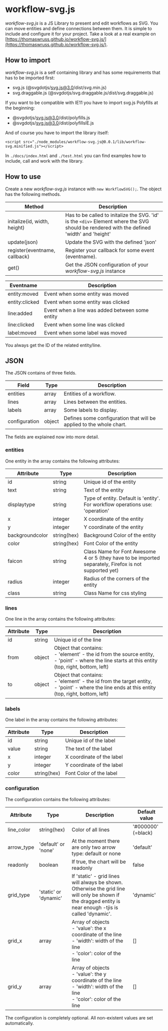 # workflow-svg.js
*workflow-svg.js* is a JS Library to present and edit workflows as SVG. You can move entities and define connections between them. It is simple to include and configure it for your project. Take a look at a real example on [https://thomaswruss.github.io/workflow-svg.js/](https://thomaswruss.github.io/workflow-svg.js/).

## How to import
*workflow-svg.js* is a self containing library and has some requirements that has to be imported first:
* svg.js (@svgdotjs/svg.js@3.0/dist/svg.min.js)
* svg.draggable.js (@svgdotjs/svg.draggable.js/dist/svg.draggable.js)

If you want to be compatible with IE11 you have to import svg.js Polyfills at the beginning:
* @svgdotjs/svg.js@3.0/dist/polyfills.js
* @svgdotjs/svg.js@3.0/dist/polyfillsIE.js 

And of course you have to import the library itself:

`<script src="./node_modules/workflow-svg.js@0.0.1/lib/workflow-svg.minified.js"></script>`

In `./docs/index.html` and `./test.html` you can find examples how to include, call and work with the library.

## How to use

Create a new *workflow-svg.js* instance with `new WorkflowSVG();`. The object has the following methods.

|Method| Description|
|---|---|
|initalize(id, width, height)| Has to be called to initalize the SVG. 'id' is the `<div>` Element where the SVG should be rendered with the defined 'width' and 'height'|
|update(json)| Update the SVG with the defined 'json'|
|register(eventname, callback)| Register your callback for some event (eventname).|
|get()| Get the JSON configuration of your *workflow-svg.js* instance|

|Eventname| Description|
|---|---|
|entity:moved| Event when some entity was moved|
|entity:clicked| Event when some entity was clicked|
|line:added| Event when a line was added between some entity|
|line:clicked| Event when some line was clicked|
| label:moved | Event when some label was moved|

You always get the ID of the related entity/line.

## JSON
The JSON contains of three fields.

|Field| Type| Description|
|---|---|---|
| entities | array | Entities of a workflow.|
| lines | array | Lines between the entities.|
| labels | array | Some labels to display.|
| configuration | object| Defines some configuration that will be applied to the whole chart.|

The fields are explained now into more detail.
### entities
One entity in the array contains the following attributes:

|Attribute| Type| Description|
|---|---|---|
|id| string | Unique id of the entity|
|text| string | Text of the entity |
|displaytype| string | Type of entity. Default is 'entity'. For workflow operations use: 'operation' |
|x| integer | X coordinate of the entity |
|y| integer | Y coordinate of the entity |
|backgroundcolor| string(hex) | Background Color of the entity|
|color| string(hex) | Font Color of the entity |
|faicon|string|Class Name for Font Awesome 4 or 5 (they have to be imported separately, Firefox is not supported yet)|
|radius| integer| Radius of the corners of the entity |
|class|string|Class Name for css styling|

### lines
One line in the array contains the following attributes:

|Attribute| Type| Description|
|---|---|---|
|id| string | Unique id of the line|
|from| object| Object that contains: <br>- 'element' - the id from the source entity, <br>- 'point' - where the line starts at this entity (top, right, bottom, left)|
|to| object| Object that contains: <br>- 'element' - the id from the target entity, <br>- 'point' - where the line ends at this entity (top, right, bottom, left)|

### labels
One label in the array contains the following attributes:

|Attribute| Type| Description|
|---|---|---|
|id| string | Unique id of the label|
|value| string| The text of the label|
|x| integer | X coordinate of the label |
|y| integer | Y coordinate of the label |
|color| string(hex) | Font Color of the label |

### configuration
The configuration contains the following attributes:

|Attribute| Type| Description| Default value |
|---|---|---|---|
| line_color | string(hex) | Color of all lines| '#000000' (=black) |
| arrow_type | 'default' or 'none'| At the moment there are only two arrow type: default or none| 'default'|
| readonly | boolean |If true, the chart will be readonly| false |
| grid_type | 'static' or 'dynamic' | If 'static' - grid lines will always be shown. Otherwise the grid line will only be shown if the dragged entity is near enough -tjis is called 'dynamic'. | 'dynamic' |
| grid_x | array | Array of objects <br> - 'value': the x coordinate of the line <br> - 'width': width of the line <br> - 'color': color of the line | [] | 
| grid_y | array | Array of objects <br> - 'value': the y coordinate of the line <br> - 'width': width of the line <br> - 'color': color of the line | [] |

The configuration is completely optional. All non-existent values ​​are set automatically.
